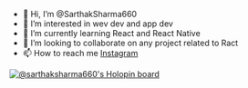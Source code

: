 - 👋 Hi, I’m @SarthakSharma660
- 👀 I’m interested in wev dev and app dev
- 🌱 I’m currently learning React and React Native
- 💞️ I’m looking to collaborate on any project related to Ract
- 📫 How to reach me [Instagram](https://www.instagram.com/sarthak1060/)

<!---
SarthakSharma660/SarthakSharma660 is a ✨ special ✨ repository because its `README.md` (this file) appears on your GitHub profile.
You can click the Preview link to take a look at your changes.
--->
[![@sarthaksharma660's Holopin board](https://holopin.me/sarthaksharma660)](https://holopin.io/@sarthaksharma660)
